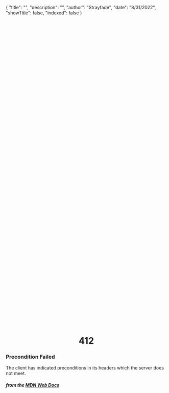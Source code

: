 {
    "title": "",
    "description": "",
    "author": "Strayfade",
    "date": "8/31/2022",
    "showTitle": false,
    "indexed": false
}

<p style="margin-right: auto; margin-left: auto; width: max-content; margin-top: 25vh; opacity: 0.5;"></p>
<h1 style="margin-right: auto; margin-left: auto; width: max-content; margin-top: 3px;">412</h1>

### Precondition Failed

The client has indicated preconditions in its headers which the server does not meet.

#### *from the [MDN Web Docs](https://developer.mozilla.org/en-US/docs/Web/HTTP/Status)* 